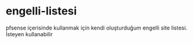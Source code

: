 # engelli-listesi
pfsense içerisinde kullanmak için kendi oluşturduğum engelli site listesi. İsteyen kullanabilir
